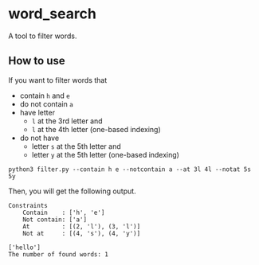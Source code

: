 # word_search
A tool to filter words.


## How to use


If you want to filter words that 
* contain `h` and `e`
* do not contain `a`
* have letter 
    * `l` at the 3rd letter and
    * `l` at the 4th letter (one-based indexing)
* do not have
    * letter `s` at the 5th letter and
    * letter `y` at the 5th letter (one-based indexing)


```
python3 filter.py --contain h e --notcontain a --at 3l 4l --notat 5s 5y
```

Then, you will get the following output.

```
Constraints
    Contain    : ['h', 'e']
    Not contain: ['a']
    At         : [(2, 'l'), (3, 'l')]
    Not at     : [(4, 's'), (4, 'y')]
    
['hello']
The number of found words: 1
```

